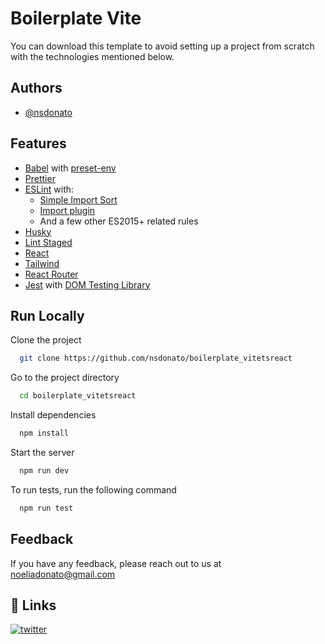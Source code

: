 # Boilerplate Vite

You can download this template to avoid setting up a project from scratch with the technologies mentioned below.

## Authors

- [@nsdonato](https://www.github.com/nsdonato)

## Features

- [Babel](https://babeljs.io/) with [preset-env](https://babeljs.io/docs/en/babel-preset-env)
- [Prettier](https://prettier.io/)
- [ESLint](https://eslint.org/) with:
  - [Simple Import Sort](https://github.com/lydell/eslint-plugin-simple-import-sort/)
  - [Import plugin](https://github.com/benmosher/eslint-plugin-import/)
  - And a few other ES2015+ related rules
- [Husky](https://github.com/typicode/husky)
- [Lint Staged](https://github.com/okonet/lint-staged)
- [React](https://reactjs.org/)
- [Tailwind](https://tailwindcss.com/)
- [React Router](https://reactrouter.com/docs/en/v6/getting-started/overview)
- [Jest](https://jestjs.io) with [DOM Testing Library](https://testing-library.com/docs/dom-testing-library/intro)

## Run Locally

Clone the project

```bash
  git clone https://github.com/nsdonato/boilerplate_vitetsreact
```

Go to the project directory

```bash
  cd boilerplate_vitetsreact
```

Install dependencies

```bash
  npm install
```

Start the server

```bash
  npm run dev
```

To run tests, run the following command

```bash
  npm run test
```

## Feedback

If you have any feedback, please reach out to us at noeliadonato@gmail.com

## 🔗 Links

[![twitter](https://img.shields.io/badge/twitter-1DA1F2?style=for-the-badge&logo=twitter&logoColor=white)](https://twitter.com/vamoacodear)
